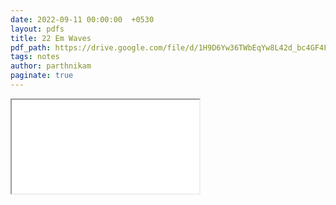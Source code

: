 ```yaml
---
date: 2022-09-11 00:00:00  +0530
layout: pdfs
title: 22 Em Waves
pdf_path: https://drive.google.com/file/d/1H9D6Yw36TWbEqYw8L42d_bc4GF4FTDfz/preview?usp=sharing
tags: notes
author: parthnikam
paginate: true
---
```


<iframe class="embed-pdf" src="{{ page.pdf_path }}#toolbar=0" seamless="seamless" scrolling="no" style="overflow:hidden"></iframe>
